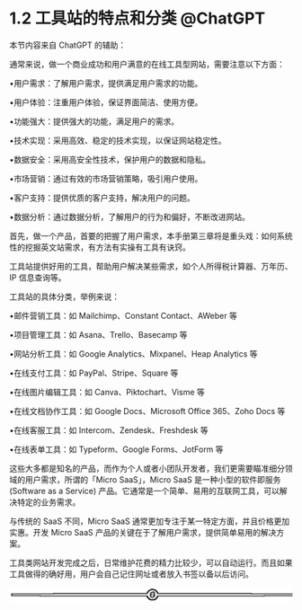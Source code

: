 # 1.2 工具站的特点和分类 @ChatGPT

本节内容来自 ChatGPT 的辅助：

通常来说，做一个商业成功和用户满意的在线工具型网站，需要注意以下方面：

•用户需求：了解用户需求，提供满足用户需求的功能。

•用户体验：注重用户体验，保证界面简洁、使用方便。

•功能强大：提供强大的功能，满足用户的需求。

•技术实现：采用高效、稳定的技术实现，以保证网站稳定性。

•数据安全：采用高安全性技术，保护用户的数据和隐私。

•市场营销：通过有效的市场营销策略，吸引用户使用。

•客户支持：提供优质的客户支持，解决用户的问题。

•数据分析：通过数据分析，了解用户的行为和偏好，不断改进网站。

首先，做一个产品，首要的把握了用户需求，本手册第三章将是重头戏：如何系统性的挖掘英文站需求，有方法有实操有工具有诀窍。

工具站提供好用的工具，帮助用户解决某些需求，如个人所得税计算器、万年历、IP 信息查询等。

工具站的具体分类，举例来说：

•邮件营销工具：如 Mailchimp、Constant Contact、AWeber 等

•项目管理工具：如 Asana、Trello、Basecamp 等

•网站分析工具：如 Google Analytics、Mixpanel、Heap Analytics 等

•在线支付工具：如 PayPal、Stripe、Square 等

•在线图片编辑工具：如 Canva、Piktochart、Visme 等

•在线文档协作工具：如 Google Docs、Microsoft Office 365、Zoho Docs 等

•在线客服工具：如 Intercom、Zendesk、Freshdesk 等

•在线表单工具：如 Typeform、Google Forms、JotForm 等

这些大多都是知名的产品，而作为个人或者小团队开发者，我们更需要瞄准细分领域的用户需求，所谓的「Micro SaaS」，Micro SaaS 是一种小型的软件即服务 (Software as a Service) 产品。它通常是一个简单、易用的互联网工具，可以解决特定的业务需求。

与传统的 SaaS 不同，Micro SaaS 通常更加专注于某一特定方面，并且价格更加实惠。开发 Micro SaaS 产品的关键在于了解用户需求，提供简单易用的解决方案。

工具类网站开发完成之后，日常维护花费的精力比较少，可以自动运行。而且如果工具做得的确好用，用户会自己记住网址或者放入书签以备以后访问。

![](img/d3dc15a615db58a3c5ef15184454d4ab.png)